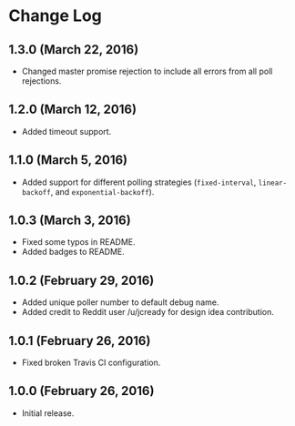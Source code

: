 # Change Log

## 1.3.0 (March 22, 2016)

* Changed master promise rejection to include all errors from all poll rejections.

## 1.2.0 (March 12, 2016)

* Added timeout support.

## 1.1.0 (March 5, 2016)

* Added support for different polling strategies (`fixed-interval`, `linear-backoff`, and `exponential-backoff`).

## 1.0.3 (March 3, 2016)

* Fixed some typos in README.
* Added badges to README.

## 1.0.2 (February 29, 2016)

* Added unique poller number to default debug name.
* Added credit to Reddit user /u/jcready for design idea contribution.

## 1.0.1 (February 26, 2016)

* Fixed broken Travis CI configuration.

## 1.0.0 (February 26, 2016)

* Initial release.
